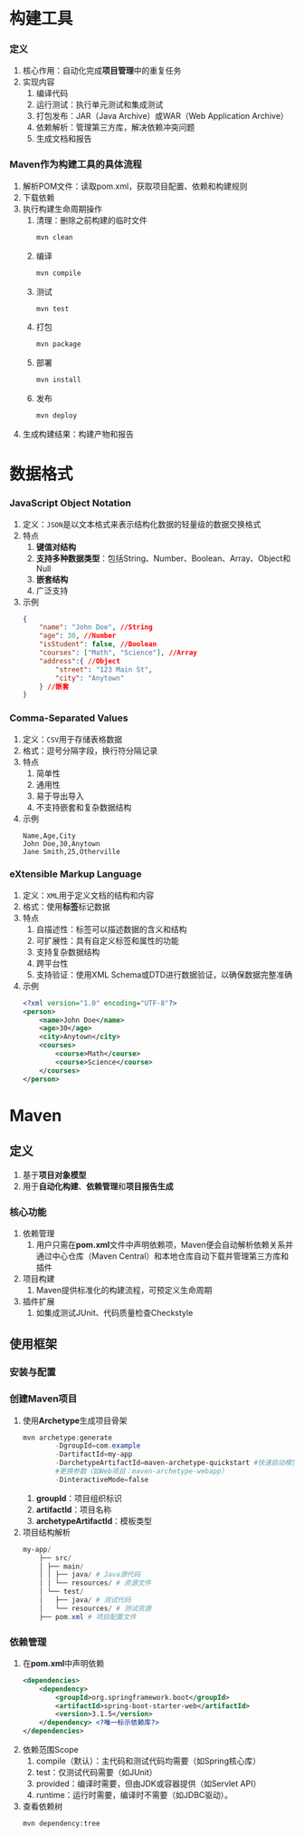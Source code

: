 # 构建工具
### 定义
1. 核心作用：自动化完成**项目管理**中的重复任务
2. 实现内容
	1. 编译代码
	2. 运行测试：执行单元测试和集成测试
	3. 打包发布：JAR（Java Archive）或WAR（Web Application Archive）
	4. 依赖解析：管理第三方库，解决依赖冲突问题
	5. 生成文档和报告
### Maven作为构建工具的具体流程
1. 解析POM文件：读取pom.xml，获取项目配置、依赖和构建规则
2. 下载依赖
3. 执行构建生命周期操作
	1. 清理：删除之前构建的临时文件
		```bash
	    mvn clean
		```
	2. 编译
		```powershell
	    mvn compile
		```
	3. 测试
		```powershell
	    mvn test
		```
	4. 打包
		```powershell
		mvn package
		```
	5. 部署
		```powershell
	    mvn install
		```
	6. 发布
		```powershell
	    mvn deploy
		```
4. 生成构建结果：构建产物和报告
# 数据格式
### JavaScript Object Notation
1. 定义：`JSON`是以文本格式来表示结构化数据的轻量级的数据交换格式
2. 特点
	1. **键值对结构**
	2. **支持多种数据类型**：包括String、Number、Boolean、Array、Object和Null
	3. **嵌套结构**
	4. 广泛支持
3. 示例
	```json
    {
	    "name": "John Doe", //String
	    "age": 30, //Number
	    "isStudent": false, //Boolean
	    "courses": ["Math", "Science"], //Array
	    "address":{ //Object
		    "street": "123 Main St",
		    "city": "Anytown"
		} //嵌套
	}
	```
### Comma-Separated Values
1. 定义：`CSV`用于存储表格数据
2. 格式：逗号分隔字段，换行符分隔记录
3. 特点
	1. 简单性
	2. 通用性
	3. 易于导出导入
	4. 不支持嵌套和复杂数据结构
4. 示例
	```csv
    Name,Age,City
    John Doe,30,Anytown
    Jane Smith,25,Otherville
	```
### eXtensible Markup Language
1. 定义：`XML`用于定义文档的结构和内容
2. 格式：使用**标签**标记数据
3. 特点
	1. 自描述性：标签可以描述数据的含义和结构
	2. 可扩展性：具有自定义标签和属性的功能
	3. 支持复杂数据结构
	4. 跨平台性
	5. 支持验证：使用XML Schema或DTD进行数据验证，以确保数据完整准确
4. 示例
	```xml
    <?xml version="1.0" encoding="UTF-8"?>
    <person>
	    <name>John Doe</name>
	    <age>30</age>
	    <city>Anytown</city>
	    <courses>
		    <course>Math</course>
		    <course>Science</course>
		</courses>
	</person>
	```
# Maven
## 定义
1. 基于**项目对象模型**
2. 用于**自动化构建**、**依赖管理**和**项目报告生成**
### 核心功能
1. 依赖管理
	1. 用户只需在**pom.xml**文件中声明依赖项，Maven便会自动解析依赖关系并通过中心仓库（Maven Central）和本地仓库自动下载并管理第三方库和插件
2. 项目构建
	1. Maven提供标准化的构建流程，可预定义生命周期
3. 插件扩展
	1. 如集成测试JUnit、代码质量检查Checkstyle
## 使用框架
### 安装与配置
### 创建Maven项目
1. 使用**Archetype**生成项目骨架
	```powershell
    mvn archetype:generate 
		    -DgroupId=com.example
		    -DartifactId=my-app
		    -DarchetypeArtifactId=maven-archetype-quickstart #快速启动模型
		    #更换参数（如Web项目：maven-archetype-webapp）
		    -DinteractiveMode=false
	```
	1. **groupId**：项目组织标识
	2. **artifactId**：项目名称
	3. **archetypeArtifactId**：模板类型
2. 项目结构解析
	```powershell
    my-app/
	    ├── src/
		│ ├── main/
		│ │ ├── java/ # Java源代码
		│ │ └── resources/ # 资源文件
		│ └── test/
		│   ├── java/ # 测试代码
		│   └── resources/ # 测试资源
		├── pom.xml # 项目配置文件
	```
### 依赖管理
1. 在**pom.xml**中声明依赖
	```xml
	<dependencies>
		<dependency>
			<groupId>org.springframework.boot</groupId>
			<artifactId>spring-boot-starter-web</artifactId>
			<version>3.1.5</version>
		</dependency> <?唯一标示依赖库?>
	</dependencies>
	```
2. 依赖范围Scope
	1. compile（默认）：主代码和测试代码均需要（如Spring核心库）
	2. test：仅测试代码需要（如JUnit）
	3. provided：编译时需要，但由JDK或容器提供（如Servlet API）
	4. runtime：运行时需要，编译时不需要（如JDBC驱动）。
3. 查看依赖树
	```bash
	mvn dependency:tree 
	```